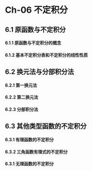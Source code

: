 # Ch-06  不定积分

## 6.1  原函数与不定积分

#### 6.1.1  原函数与不定积分的概念





#### 6.1.2  基本不定积分表和不定积分的线性性质





## 6.2  换元法与分部积分法

#### 6.2.1  第一换元法





#### 6.2.2  第二换元法





#### 6.2.3  分部积分法





## 6.3  其他类型函数的不定积分

#### 6.3.1  有理函数的不定积分





#### 6.3.2  三角函数有理式的不定积分





#### 6.3.1  无理函数的不定积分





